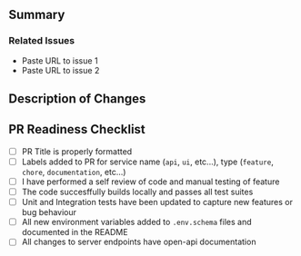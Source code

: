 <!-- PR Title Should match format:
#{TicketNumber}: Description of Changes

Example:
#123: Add pagination to List Applications endpoint
-->

## Summary

<!-- High level, short description of work done. 1-2 sentences. -->

### Related Issues

- Paste URL to issue 1
- Paste URL to issue 2

## Description of Changes
<!-- Describe the changes in your pull request **per service or package**, providing enough context for reviewers.

Be sure to call out any breaking changes, as well as any special instructions required to run the new code (i.e. New or updated dependencies? `pnpm i`. New migrations to run? `pnpm run migrate-dev`. etc.) 

Add a heading for each app/package that you have contributed changes to and list the changes included.
-->

<!-- EXAMPLE START
General description of the changes in your PR and the functionality it adds.

### UI
- Added a new component `ComponentName` which achieves some functionality.
  - Description of `ComponentName` and the changes you made to create it
  - Added package [`package name`](https://link.to/package) to handle something

### Server
- Added new endpoint `GET /stuff`that does stuff


### Special Instructions
Before running these changes, you will need to install `package name`:
```
pnpm i
```
EXAMPLE END -->

## PR Readiness Checklist

- [ ] PR Title is properly formatted
- [ ] Labels added to PR for service name (`api`, `ui`, etc...), type (`feature`, `chore`, `documentation`, etc...)
- [ ] I have performed a self review of code and manual testing of feature
- [ ] The code succesffully builds locally and passes all test suites
- [ ] Unit and Integration tests have been updated to capture new features or bug behaviour
- [ ] All new environment variables added to `.env.schema` files and documented in the README
- [ ] All changes to server endpoints have open-api documentation